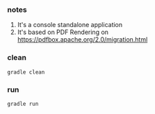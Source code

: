### notes

1. It's a console standalone application
2. It's based on PDF Rendering on https://pdfbox.apache.org/2.0/migration.html 

### clean
```
gradle clean
```
### run
```
gradle run
```